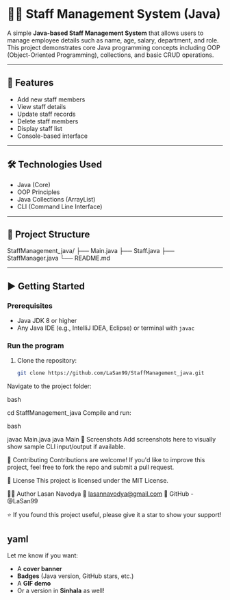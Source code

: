 # 🧑‍💼 Staff Management System (Java)

A simple **Java-based Staff Management System** that allows users to manage employee details such as name, age, salary, department, and role. This project demonstrates core Java programming concepts including OOP (Object-Oriented Programming), collections, and basic CRUD operations.

---

## 🚀 Features

- Add new staff members  
- View staff details  
- Update staff records  
- Delete staff members  
- Display staff list  
- Console-based interface  

---

## 🛠️ Technologies Used

- Java (Core)
- OOP Principles
- Java Collections (ArrayList)
- CLI (Command Line Interface)

---

## 📂 Project Structure

StaffManagement_java/
├── Main.java
├── Staff.java
├── StaffManager.java
└── README.md


---

## ▶️ Getting Started

### Prerequisites
- Java JDK 8 or higher
- Any Java IDE (e.g., IntelliJ IDEA, Eclipse) or terminal with `javac`

### Run the program
1. Clone the repository:
   ```bash
   git clone https://github.com/LaSan99/StaffManagement_java.git

Navigate to the project folder:

bash

cd StaffManagement_java
Compile and run:

bash

javac Main.java
java Main
📸 Screenshots
Add screenshots here to visually show sample CLI input/output if available.

🤝 Contributing
Contributions are welcome!
If you'd like to improve this project, feel free to fork the repo and submit a pull request.

📄 License
This project is licensed under the MIT License.

🙋‍♂️ Author
Lasan Navodya
📧 lasannavodya@gmail.com
🔗 GitHub - @LaSan99

⭐️ If you found this project useful, please give it a star to show your support!

yaml
---

Let me know if you want:
- A **cover banner**
- **Badges** (Java version, GitHub stars, etc.)
- A **GIF demo**
- Or a version in **Sinhala** as well!
